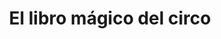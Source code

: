 ---
layout: libro
title: El libro mágico del circo
flipbook: https://www.yumpu.com/en/embed/view/cHklamPxrJWNg1KB
permalink: /libros/el_libro_magico_del_circo/
---